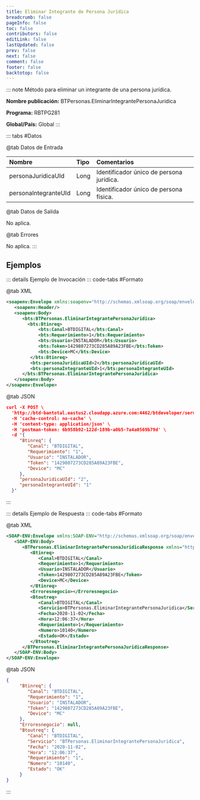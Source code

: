 ```yaml
---
title: Eliminar Integrante de Persona Jurídica
breadcrumb: false
pageInfo: false
toc: false
contributors: false
editLink: false
lastUpdated: false
prev: false
next: false
comment: false
footer: false
backtotop: false
---
```


<!-- ABRE DATOS DEL MÉTODO -->
::: note Método para eliminar un integrante de una persona jurídica.

**Nombre publicación:** BTPersonas.EliminarIntegrantePersonaJuridica

**Programa:** RBTPG281

**Global/País:** Global
:::
<!-- CIERRA DATOS DEL MÉTODO -->

<!-- ABRE TABLA DE DATOS -->
::: tabs #Datos 

@tab Datos de Entrada

Nombre | Tipo | Comentarios
:--------- | :--------- | :---------
personaJuridicaUId | Long | Identificador único de persona jurídica.
personaIntegranteUId | Long | Identificador único de persona física.

@tab Datos de Salida

No aplica.

@tab Errores

No aplica.
::: 
<!-- CIERRA TABLA DE DATOS -->

## **Ejemplos**

<!-- ABRE EJEMPLO DE INVOCACIÓN -->
::: details Ejemplo de Invocación 
::: code-tabs #Formato

@tab XML
```xml
<soapenv:Envelope xmlns:soapenv="http://schemas.xmlsoap.org/soap/envelope/" xmlns:bts="http://uy.com.dlya.bantotal/BTSOA/">
   <soapenv:Header/>
   <soapenv:Body>
      <bts:BTPersonas.EliminarIntegrantePersonaJuridica>
        <bts:Btinreq>
            <bts:Canal>BTDIGITAL</bts:Canal>
            <bts:Requerimiento>1</bts:Requerimiento>
            <bts:Usuario>INSTALADOR</bts:Usuario>
            <bts:Token>1429807273CD285A89A23FBE</bts:Token>
            <bts:Device>MC</bts:Device>
         </bts:Btinreq>
         <bts:personaJuridicaUId>2</bts:personaJuridicaUId>
         <bts:personaIntegranteUId>1</bts:personaIntegranteUId>
      </bts:BTPersonas.EliminarIntegrantePersonaJuridica>
   </soapenv:Body>
</soapenv:Envelope>
```

@tab JSON
```json
curl -X POST \
  'http://btd-bantotal.eastus2.cloudapp.azure.com:4462/btdeveloper/servlet/com.dlya.bantotal.odwsbt_BTPersonas_v1?EliminarIntegrantePersonaJuridica' \
  -H 'cache-control: no-cache' \
  -H 'content-type: application/json' \
  -H 'postman-token: 6b958b92-122d-189b-a0b5-7a4a0569b79d' \
  -d '{
	 "Btinreq": {
		"Canal": "BTDIGITAL",
		"Requerimiento": "1",
		"Usuario": "INSTALADOR",
		"Token": "1429807273CD285A89A23FBE",
		"Device": "MC"
	 },
	 "personaJuridicaUId": "2",
	 "personaIntegranteUId": "1"
  }'
```
:::
<!-- CIERRA EJEMPLO DE INVOCACIÓN -->

<!-- ABRE EJEMPLO DE RESPUESTA -->
::: details Ejemplo de Respuesta 
::: code-tabs #Formato

@tab XML
```xml
<SOAP-ENV:Envelope xmlns:SOAP-ENV="http://schemas.xmlsoap.org/soap/envelope/" xmlns:xsd="http://www.w3.org/2001/XMLSchema" xmlns:SOAP-ENC="http://schemas.xmlsoap.org/soap/encoding/" xmlns:xsi="http://www.w3.org/2001/XMLSchema-instance">
   <SOAP-ENV:Body>
      <BTPersonas.EliminarIntegrantePersonaJuridicaResponse xmlns="http://uy.com.dlya.bantotal/BTSOA/">
         <Btinreq>
            <Canal>BTDIGITAL</Canal>
            <Requerimiento>1</Requerimiento>
            <Usuario>INSTALADOR</Usuario>
            <Token>1429807273CD285A89A23FBE</Token>
            <Device>MC</Device>
         </Btinreq>
         <Erroresnegocio></Erroresnegocio>
         <Btoutreq>
            <Canal>BTDIGITAL</Canal>
            <Servicio>BTPersonas.EliminarIntegrantePersonaJuridica</Servicio>
            <Fecha>2020-11-02</Fecha>
            <Hora>12:06:37</Hora>
            <Requerimiento>1</Requerimiento>
            <Numero>10140</Numero>
            <Estado>OK</Estado>
         </Btoutreq>
      </BTPersonas.EliminarIntegrantePersonaJuridicaResponse>
   </SOAP-ENV:Body>
</SOAP-ENV:Envelope>
```

@tab JSON
```json
{ 
	 "Btinreq": { 
		"Canal": "BTDIGITAL", 
		"Requerimiento": "1", 
		"Usuario": "INSTALADOR", 
		"Token": "1429807273CD285A89A23FBE", 
		"Device": "MC" 
	 }, 
	 "Erroresnegocio": null, 
	 "Btoutreq": { 
		"Canal": "BTDIGITAL", 
		"Servicio": "BTPersonas.EliminarIntegrantePersonaJuridica", 
		"Fecha": "2020-11-02", 
		"Hora": "12:06:37", 
		"Requerimiento": "1", 
		"Numero": "10140", 
		"Estado": "OK" 
	 } 
}
```
::: 
<!-- CIERRA EJEMPLO DE RESPUESTA -->